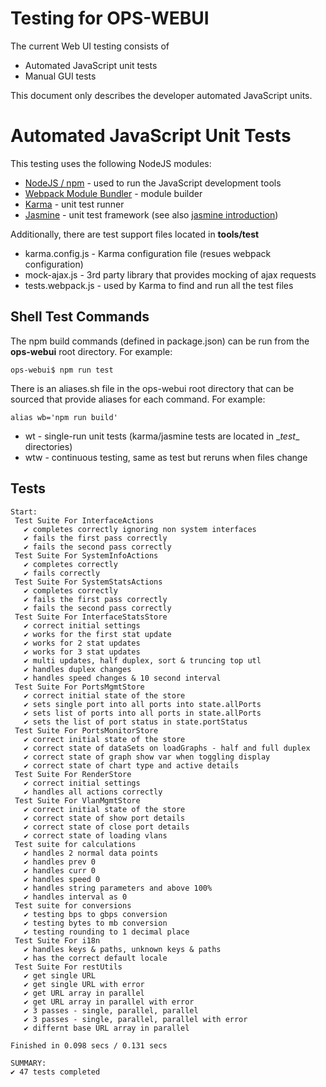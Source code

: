 Testing for OPS-WEBUI
=====================

The current Web UI testing consists of
* Automated JavaScript unit tests
* Manual GUI tests

This document only describes the developer automated JavaScript units.

Automated JavaScript Unit Tests
===============================

This testing uses the following NodeJS modules:
* [NodeJS / npm](https://nodejs.org/en) - used to run the JavaScript development tools
* [Webpack Module Bundler](https://webpack.github.io/) - module builder
* [Karma](http://karma-runner.github.io/0.13/index.html) - unit test runner
* [Jasmine](http://jasmine.github.io/) - unit test framework (see also [jasmine introduction](http://jasmine.github.io/2.0/introduction.html))

Additionally, there are test support files located in **tools/test**
* karma.config.js - Karma configuration file (resues webpack configuration)
* mock-ajax.js - 3rd party library that provides mocking of ajax requests
* tests.webpack.js - used by Karma to find and run all the test files

Shell Test Commands
-------------------
The npm build commands (defined in package.json) can be run from the **ops-webui** root directory.  For example:

    ops-webui$ npm run test

There is an aliases.sh file in the ops-webui root directory that can be sourced that provide aliases for each command.  For example:

    alias wb='npm run build'

* wt - single-run unit tests (karma/jasmine tests are located in \__test__ directories)
* wtw - continuous testing, same as test but reruns when files change

Tests
-----

    Start:
     Test Suite For InterfaceActions
       ✔ completes correctly ignoring non system interfaces
       ✔ fails the first pass correctly
       ✔ fails the second pass correctly
     Test Suite For SystemInfoActions
       ✔ completes correctly
       ✔ fails correctly
     Test Suite For SystemStatsActions
       ✔ completes correctly
       ✔ fails the first pass correctly
       ✔ fails the second pass correctly
     Test Suite For InterfaceStatsStore
       ✔ correct initial settings
       ✔ works for the first stat update
       ✔ works for 2 stat updates
       ✔ works for 3 stat updates
       ✔ multi updates, half duplex, sort & truncing top utl
       ✔ handles duplex changes
       ✔ handles speed changes & 10 second interval
     Test Suite For PortsMgmtStore
       ✔ correct initial state of the store
       ✔ sets single port into all ports into state.allPorts
       ✔ sets list of ports into all ports in state.allPorts
       ✔ sets the list of port status in state.portStatus
     Test Suite For PortsMonitorStore
       ✔ correct initial state of the store
       ✔ correct state of dataSets on loadGraphs - half and full duplex
       ✔ correct state of graph show var when toggling display
       ✔ correct state of chart type and active details
     Test Suite For RenderStore
       ✔ correct initial settings
       ✔ handles all actions correctly
     Test Suite For VlanMgmtStore
       ✔ correct initial state of the store
       ✔ correct state of show port details
       ✔ correct state of close port details
       ✔ correct state of loading vlans
     Test suite for calculations
       ✔ handles 2 normal data points
       ✔ handles prev 0
       ✔ handles curr 0
       ✔ handles speed 0
       ✔ handles string parameters and above 100%
       ✔ handles interval as 0
     Test suite for conversions
       ✔ testing bps to gbps conversion
       ✔ testing bytes to mb conversion
       ✔ testing rounding to 1 decimal place
     Test Suite For i18n
       ✔ handles keys & paths, unknown keys & paths
       ✔ has the correct default locale
     Test Suite For restUtils
       ✔ get single URL
       ✔ get single URL with error
       ✔ get URL array in parallel
       ✔ get URL array in parallel with error
       ✔ 3 passes - single, parallel, parallel
       ✔ 3 passes - single, parallel, parallel with error
       ✔ differnt base URL array in parallel

    Finished in 0.098 secs / 0.131 secs

    SUMMARY:
    ✔ 47 tests completed
